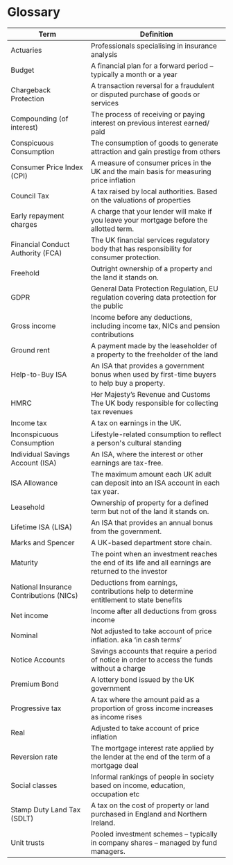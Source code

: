 # Glossary

| Term                                    | Definition                                                                                             |
| --------------------------------------- | ------------------------------------------------------------------------------------------------------ |
| Actuaries                               | Professionals specialising in insurance analysis                                                       |
| Budget                                  | A financial plan for a forward period – typically a month or a year                                    |
| Chargeback Protection                   | A transaction reversal for a fraudulent or disputed purchase of goods or services                      |
| Compounding (of interest)               | The process of receiving or paying interest on previous interest earned/ paid                          |
| Conspicuous Consumption                 | The consumption of goods to generate attraction and gain prestige from others                          |
| Consumer Price Index (CPI)              | A measure of consumer prices in the UK and the main basis for measuring price inflation                |
| Council Tax                             | A tax raised by local authorities. Based on the valuations of properties                               |
| Early repayment charges                 | A charge that your lender will make if you leave your mortgage before the allotted term.               |
| Financial Conduct Authority (FCA)       | The UK financial services regulatory body that has responsibility for consumer protection.             |
| Freehold                                | Outright ownership of a property and the land it stands on.                                            |
| GDPR                                    | General Data Protection Regulation, EU regulation covering data protection for the public              |
| Gross income                            | Income before any deductions, including income tax, NICs and pension contributions                     |
| Ground rent                             | A payment made by the leaseholder of a property to the freeholder of the land                          |
| Help-to-Buy ISA                         | An ISA that provides a government bonus when used by first-time buyers to help buy a property.         |
| HMRC                                    | Her Majesty’s Revenue and Customs The UK body responsible for collecting tax revenues                  |
| Income tax                              | A tax on earnings in the UK.                                                                           |
| Inconspicuous Consumption               | Lifestyle-related consumption to reflect a person's cultural standing                                  |
| Individual Savings Account (ISA)        | An ISA, where the interest or other earnings are tax-free.                                             |
| ISA Allowance                           | The maximum amount each UK adult can deposit into an ISA account in each tax year.                     |
| Leasehold                               | Ownership of property for a defined term but not of the land it stands on.                             |
| Lifetime ISA (LISA)                     | An ISA that provides an annual bonus from the government.                                              |
| Marks and Spencer                       | A UK-based department store chain.                                                                     |
| Maturity                                | The point when an investment reaches the end of its life and all earnings are returned to the investor |
| National Insurance Contributions (NICs) | Deductions from earnings, contributions help to determine entitlement to state benefits                |
| Net income                              | Income after all deductions from gross income                                                          |
| Nominal                                 | Not adjusted to take account of price inflation. aka ‘in cash terms’                                   |
| Notice Accounts                         | Savings accounts that require a period of notice in order to access the funds without a charge         |
| Premium Bond                            | A lottery bond issued by the UK government                                                             |
| Progressive tax                         | A tax where the amount paid as a proportion of gross income increases as income rises                  |
| Real                                    | Adjusted to take account of price inflation                                                            |
| Reversion rate                          | The mortgage interest rate applied by the lender at the end of the term of a mortgage deal             |
| Social classes                          | Informal rankings of people in society based on income, education, occupation etc                      |
| Stamp Duty Land Tax (SDLT)              | A tax on the cost of property or land purchased in England and Northern Ireland.                       |
| Unit trusts                             | Pooled investment schemes – typically in company shares – managed by fund managers.                    |
